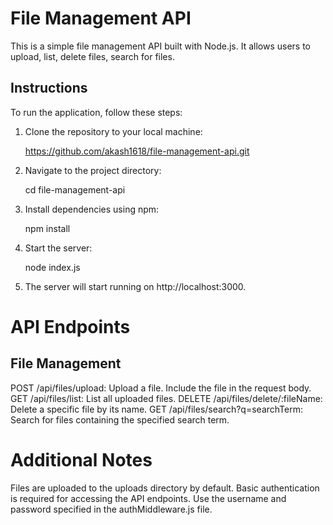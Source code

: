 # File Management API

This is a simple file management API built with Node.js. It allows users to upload, list, delete files, search for files.

## Instructions

To run the application, follow these steps:

1. Clone the repository to your local machine:

   https://github.com/akash1618/file-management-api.git


2. Navigate to the project directory: 

    cd file-management-api

3. Install dependencies using npm:

    npm install

4. Start the server:
    
    node index.js

5. The server will start running on http://localhost:3000.



# API Endpoints

## File Management

POST /api/files/upload: Upload a file. Include the file in the request body.
GET /api/files/list: List all uploaded files.
DELETE /api/files/delete/:fileName: Delete a specific file by its name.
GET /api/files/search?q=searchTerm: Search for files containing the specified search term.


# Additional Notes
Files are uploaded to the uploads directory by default.
Basic authentication is required for accessing the API endpoints. Use the username and password specified in the authMiddleware.js file.
